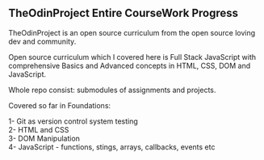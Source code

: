 ## TheOdinProject Entire CourseWork Progress

TheOdinProject is an open source curriculum from the open source loving dev and community.

Open source curriculum which I covered here is Full Stack JavaScript with comprehensive Basics and Advanced concepts in HTML, CSS, DOM and JavaScript.

Whole repo consist: submodules of assignments and projects.

Covered so far in Foundations:

1-  Git as version control system testing<br>
2-  HTML and CSS<br>
3-  DOM Manipulation<br>
4-  JavaScript - functions, stings, arrays, callbacks, events etc<br>
